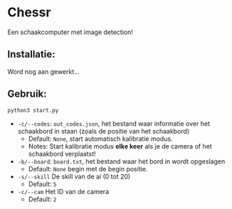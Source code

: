 # Chessr

Een schaakcomputer met image detection!

## Installatie:

Word nog aan gewerkt...

## Gebruik:

`python3 start.py`

- `-c/--codes`: `out_codes.json`, het bestand waar informatie over het schaakbord in staan (zoals de positie van het schaakbord)
  - Default: `None`, start automatisch kalibratie modus.
  - Notes: Start kalibratie modus **elke keer** als je de camera of het schaakbord verplaatst!
- `-b/--board`: `board.txt`, het bestand waar het bord in wordt opgeslagen
  - Default: `None` begin met de begin positie.
- `-s/--skill` De skill van de ai (0 tot 20)
  - Default: `5`
- `-c/--cam` Het ID van de camera
  - Default: `2`
